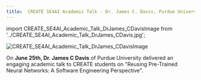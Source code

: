 ```yaml
---
title:  CREATE SE4AI Academic Talk - Dr. James C. Davis, Purdue University
---
```


import CREATE_SE4AI_Academic_Talk_DrJames_CDavisImage from '../CREATE_SE4AI_Academic_Talk_DrJames_CDavis.jpg';

<img  src={CREATE_SE4AI_Academic_Talk_DrJames_CDavisImage} alt="CREATE_SE4AI_Academic_Talk_DrJames_CDavisImage" />



On **June 25th, Dr. James C Davis** of Purdue University delivered an engaging academic talk to CREATE students on "Reusing Pre-Trained Neural Networks: A Software Engineering Perspective".

